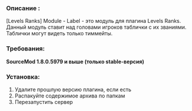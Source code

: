 ### Описание :
[Levels Ranks] Module - Label - это модуль для плагина Levels Ranks. Данный модуль ставит над головами игроков таблички с их званиями. Таблички могут видеть только тиммейты.

### Требования:

**SourceMod 1.8.0.5979 и выше (только stable-версия)**
### Установка:

1) Удалите прошлую версию плагина, если есть
2) Распакуйте содержимое архива по папкам
3) Перезапустить сервер
